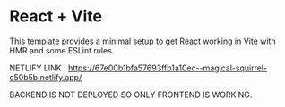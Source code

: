# React + Vite

This template provides a minimal setup to get React working in Vite with HMR and some ESLint rules.

NETLIFY LINK : https://67e00b1bfa57693ffb1a10ec--magical-squirrel-c50b5b.netlify.app/

BACKEND IS NOT DEPLOYED SO ONLY FRONTEND IS WORKING.